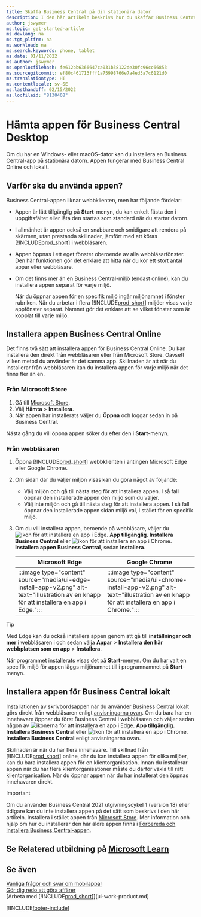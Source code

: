 ```yaml
---
title: Skaffa Business Central på din stationära dator
description: I den här artikeln beskrivs hur du skaffar Business Central-appen på stationär Windows eller Mac iOS.
author: jswymer
ms.topic: get-started-article
ms.devlang: na
ms.tgt_pltfrm: na
ms.workload: na
ms.search.keywords: phone, tablet
ms.date: 01/11/2022
ms.author: jswymer
ms.openlocfilehash: fe612bb6366647ca031b38122de30fc96cc66853
ms.sourcegitcommit: ef80c461713fff1a75998766e7a4ed3a7c6121d0
ms.translationtype: HT
ms.contentlocale: sv-SE
ms.lasthandoff: 02/15/2022
ms.locfileid: "8130468"
---
```

# <a name="get-business-central-desktop-app"></a>Hämta appen för Business Central Desktop

Om du har en Windows- eller macOS-dator kan du installera en Business Central-app på stationära datorn. Appen fungerar med Business Central Online och lokalt.

## <a name="why-use-the-app"></a>Varför ska du använda appen?

Business Central-appen liknar webbklienten, men har följande fördelar:

- Appen är lätt tillgänglig på **Start**-menyn, du kan enkelt fästa den i uppgiftsfältet eller låta den startas som standard när du startar datorn.
- I allmänhet är appen också en snabbare och smidigare att rendera på skärmen, utan prestanda skillnader, jämfört med att köras [!INCLUDE[prod_short](includes/prod_short.md)] i webbläsaren.
- Appen öppnas i ett eget fönster oberoende av alla webbläsarfönster. Den här funktionen gör det enklare att hitta när du kör ett stort antal appar eller webbläsare.
- Om det finns mer än en Business Central-miljö (endast online), kan du installera appen separat för varje miljö.

     När du öppnar appen för en specifik miljö ingår miljönamnet i fönster rubriken. När du arbetar i flera [!INCLUDE[prod_short](includes/prod_short.md)] miljöer visas varje appfönster separat. Namnet gör det enklare att se vilket fönster som är kopplat till varje miljö.

## <a name="install-the-app-for-business-central-online"></a>Installera appen Business Central Online

Det finns två sätt att installera appen för Business Central Online. Du kan installera den direkt från webbläsaren eller från Microsoft Store. Oavsett vilken metod du använder är det samma app. Skillnaden är att när du installerar från webbläsaren kan du installera appen för varje miljö när det finns fler än en.

### <a name="from-microsoft-store"></a>Från Microsoft Store

1. Gå till [Microsoft Store](https://go.microsoft.com/fwlink/?linkid=2182870).
2. Välj **Hämta** > **Installera**. 
3. När appen har installerats väljer du **Öppna** och loggar sedan in på Business Central.

Nästa gång du vill öppna appen söker du efter den i **Start**-menyn.

### <a name="from-the-browser"></a>Från webbläsaren

1. Öppna [!INCLUDE[prod_short](includes/prod_short.md)] webbklienten i antingen Microsoft Edge eller Google Chrome.

2. Om sidan där du väljer miljön visas kan du göra något av följande:

   - Välj miljön och gå till nästa steg för att installera appen. I så fall öppnar den installerade appen den miljö som du väljer.
   - Välj inte miljön och gå till nästa steg för att installera appen. I så fall öppnar den installerade appen sidan miljö val, i stället för en specifik miljö.

3. Om du vill installera appen, beroende på webbläsare, väljer du ![ ikon för att installera en app i Edge.](media/ui-edge-install-app-icon.png) **App tillgänglig. Installera Business Central** eller ![ ikon för att installera en app i Chrome.](media/ui-chrome-install-app-icon.png) **Installera appen Business Central**, sedan **Installera**.

   | Microsoft Edge | Google Chrome |
   |--|--|
   | :::image type="content" source="media/ui-edge-install-app-v2.png" alt-text="illustration av en knapp för att installera en app i Edge."::: | :::image type="content" source="media/ui-chrome-install-app-v2.png" alt-text="illustration av en knapp för att installera en app i Chrome."::: |

  > [!TIP]
  > Med Edge kan du också installera appen genom att gå till **inställningar och mer** i webbläsaren i och sedan välja **Appar** > **Installera den här webbplatsen som en app** > **Installera**.

När programmet installerats visas det på **Start**-menyn. Om du har valt en specifik miljö för appen läggs miljönamnet till i programnamnet på **Start**-menyn.

## <a name="install-the-app-for-business-central-on-premises"></a>Installera appen för Business Central lokalt

Installationen av skrivbordsappen när du använder Business Central lokalt görs direkt från webbläsaren enligt [anvisningarna ovan](#from-the-browser). Om du bara har en innehavare öppnar du först Business Central i webbläsaren och väljer sedan någon av ![ ikonerna för att installera en app i Edge.](media/ui-edge-install-app-icon.png) **App tillgänglig. Installera Business Central** eller ![ ikon för att installera en app i Chrome.](media/ui-chrome-install-app-icon.png) **Installera Business Central** enligt anvisningarna ovan.

Skillnaden är när du har flera innehavare. Till skillnad från [!INCLUDE[prod_short](includes/prod_short.md)] online, där du kan installera appen för olika miljöer, kan du bara installera appen för en klientorganisation. Innan du installerar appen när du har flera klientorganisationer måste du därför växla till rätt klientorganisation. När du öppnar appen när du har installerat den öppnas innehavaren direkt.

> [!IMPORTANT]
> Om du använder Business Central 2021 utgivningscykel 1 (version 18) eller tidigare kan du inte installera appen på det sätt som beskrivs i den här artikeln. Installera i stället appen från [Microsoft Store](https://go.microsoft.com/fwlink/?LinkId=734848). Mer information och hjälp om hur du installerar den här äldre appen finns i [Förbereda och installera Business Central-appen](/dynamics365/business-central/dev-itpro/deployment/install-business-central-app).

## <a name="see-related-training-at-microsoft-learn"></a>Se Relaterad utbildning på [Microsoft Learn](/learn/modules/alternative-interfaces-dynamics-365-business-central/index)

## <a name="see-also"></a>Se även

[Vanliga frågor och svar om mobilappar](ui-mobile-faq.yml)  
[Gör dig redo att göra affärer](ui-get-ready-business.md)  
[Arbeta med [!INCLUDE[prod_short](includes/prod_short.md)]](ui-work-product.md)  


[!INCLUDE[footer-include](includes/footer-banner.md)]